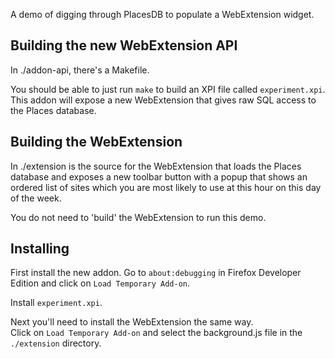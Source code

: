 A demo of digging through PlacesDB to populate a WebExtension widget.


Building the new WebExtension API
---------------------------------

In ./addon-api, there's a Makefile.

You should be able to just run `make` to build an XPI file called
`experiment.xpi`. This addon will expose a new WebExtension that gives raw SQL
access to the Places database.


Building the WebExtension
-------------------------

In ./extension is the source for the WebExtension that loads the Places
database and exposes a new toolbar button with a popup that shows an ordered
list of sites which you are most likely to use at this hour on this day of the
week.

You do not need to 'build' the WebExtension to run this demo.

Installing
----------

First install the new addon.  Go to `about:debugging` in Firefox Developer
Edition and click on `Load Temporary Add-on`.

Install `experiment.xpi`.

Next you'll need to install the WebExtension the same way.  
Click on `Load Temporary Add-on` and select the background.js file in 
the `./extension` directory.


